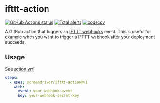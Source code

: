 # ifttt-action

[![GitHub Actions status](https://github.com/screendriver/ifttt-action/workflows/CI/badge.svg)](https://github.com/screendriver/ifttt-action/actions)
[![Total alerts](https://img.shields.io/lgtm/alerts/github/screendriver/ifttt-action.svg)](https://lgtm.com/projects/g/screendriver/ifttt-action/alerts/)
[![codecov](https://codecov.io/gh/screendriver/ifttt-action/branch/main/graph/badge.svg)](https://codecov.io/gh/screendriver/ifttt-action)

A GitHub action that triggers an [IFTTT webhooks](https://ifttt.com/maker_webhooks)
event. This is useful for example when you want to trigger a IFTTT webhook after
your deployment succeeds.

## Usage

See [action.yml](https://github.com/screendriver/ifttt-action/blob/main/action.yml)

```yaml
steps:
  - uses: screendriver/ifttt-action@v1
    with:
      event: your-webhook-event
      key: your-webhook-secret-key
```
